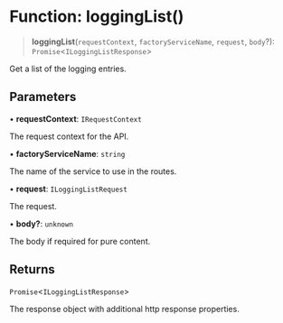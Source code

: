 # Function: loggingList()

> **loggingList**(`requestContext`, `factoryServiceName`, `request`, `body`?): `Promise`\<`ILoggingListResponse`\>

Get a list of the logging entries.

## Parameters

• **requestContext**: `IRequestContext`

The request context for the API.

• **factoryServiceName**: `string`

The name of the service to use in the routes.

• **request**: `ILoggingListRequest`

The request.

• **body?**: `unknown`

The body if required for pure content.

## Returns

`Promise`\<`ILoggingListResponse`\>

The response object with additional http response properties.
